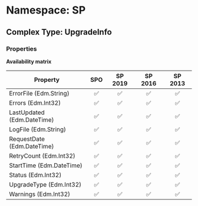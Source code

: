 # Namespace: SP

## Complex Type: UpgradeInfo

### Properties

**Availability matrix**

Property | SPO | SP 2019 | SP 2016 | SP 2013
----------|:---:|:-------:|:-------:|:-------:
ErrorFile (Edm.String) | ✅ | ✅ | ✅ | ✅
Errors (Edm.Int32) | ✅ | ✅ | ✅ | ✅
LastUpdated (Edm.DateTime) | ✅ | ✅ | ✅ | ✅
LogFile (Edm.String) | ✅ | ✅ | ✅ | ✅
RequestDate (Edm.DateTime) | ✅ | ✅ | ✅ | ✅
RetryCount (Edm.Int32) | ✅ | ✅ | ✅ | ✅
StartTime (Edm.DateTime) | ✅ | ✅ | ✅ | ✅
Status (Edm.Int32) | ✅ | ✅ | ✅ | ✅
UpgradeType (Edm.Int32) | ✅ | ✅ | ✅ | ✅
Warnings (Edm.Int32) | ✅ | ✅ | ✅ | ✅